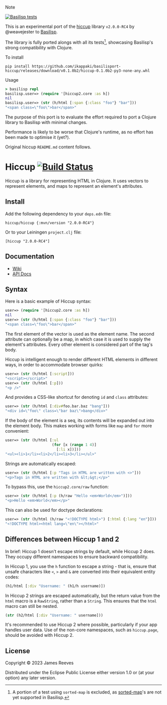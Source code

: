 > [!NOTE]
> [![Basilisp tests](https://github.com/ikappaki/basilisport-hiccup/actions/workflows/tests-run.yml/badge.svg)](https://github.com/ikappaki/basilisport-hiccup/actions/workflows/tests-run.yml)
>
> This is an experimental port of the [hiccup](https://github.com/weavejester/hiccup) library `v2.0.0-RC4` by @weavejester to [Basilisp](https://basilisp.readthedocs.io/en/latest/).
>
> The library is fully ported alongs with all its tests[^1], showcasing Basilisp's strong compatibility with Clojure.
>
> To install
> ```shell
> pip install https://github.com/ikappaki/basilisport-hiccup/releases/download/v0.1.0b2/hiccup-0.1.0b2-py3-none-any.whl
> ```
>
> Usage
> ```clojure
> > basilisp repl
> basilisp.user=> (require '[hiccup2.core :as h])
> nil
> basilisp.user=> (str (h/html [:span {:class "foo"} "bar"]))
> "<span class=\"foo\">bar</span>"
> ```
>
> The purpose of this port is to evaluate the effort required to port a Clojure library to Basilisp with minimal changes.
>
> Performance is likely to be worse that Clojure's runtime, as no effort has been made to optimise it (yet?).
>
> Original hiccup `README.md` content follows.
> [^1]: A portion of a test using `sorted-map` is excluded, as [sorted-map](https://github.com/basilisp-lang/basilisp/issues/416)'s are not yet supported in Basilisp.

# Hiccup [![Build Status](https://github.com/weavejester/hiccup/actions/workflows/test.yml/badge.svg)](https://github.com/weavejester/hiccup/actions/workflows/test.yml)

Hiccup is a library for representing HTML in Clojure. It uses vectors
to represent elements, and maps to represent an element's attributes.

## Install

Add the following dependency to your `deps.edn` file:

    hiccup/hiccup {:mvn/version "2.0.0-RC4"}

Or to your Leiningen `project.clj` file:

    [hiccup "2.0.0-RC4"]

## Documentation

* [Wiki](https://github.com/weavejester/hiccup/wiki)
* [API Docs](http://weavejester.github.io/hiccup)

## Syntax

Here is a basic example of Hiccup syntax:

```clojure
user=> (require '[hiccup2.core :as h])
nil
user=> (str (h/html [:span {:class "foo"} "bar"]))
"<span class=\"foo\">bar</span>"
```

The first element of the vector is used as the element name. The second
attribute can optionally be a map, in which case it is used to supply
the element's attributes. Every other element is considered part of the
tag's body.

Hiccup is intelligent enough to render different HTML elements in
different ways, in order to accommodate browser quirks:

```clojure
user=> (str (h/html [:script]))
"<script></script>"
user=> (str (h/html [:p]))
"<p />"
```

And provides a CSS-like shortcut for denoting `id` and `class`
attributes:

```clojure
user=> (str (h/html [:div#foo.bar.baz "bang"]))
"<div id=\"foo\" class=\"bar baz\">bang</div>"
```

If the body of the element is a seq, its contents will be expanded out
into the element body. This makes working with forms like `map` and
`for` more convenient:

```clojure
user=> (str (h/html [:ul
                     (for [x (range 1 4)]
                       [:li x])]))
"<ul><li>1</li><li>2</li><li>3</li></ul>"
```

Strings are automatically escaped:

```clojure
user=> (str (h/html [:p "Tags in HTML are written with <>"]))
"<p>Tags in HTML are written with &lt;&gt;</p>"
```

To bypass this, use the `hiccup2.core/raw` function:

```clojure
user=> (str (h/html [:p (h/raw "Hello <em>World</em>")]))
"<p>Hello <em>World</em></p>"
```

This can also be used for doctype declarations:

```clojure
user=> (str (h/html (h/raw "<!DOCTYPE html>") [:html {:lang "en"}]))
"<!DOCTYPE html><html lang=\"en\"></html>"
```

## Differences between Hiccup 1 and 2

In brief: Hiccup 1 doesn't escape strings by default, while Hiccup 2
does. They occupy different namespaces to ensure backward compatibility.

In Hiccup 1, you use the `h` function to escape a string - that is,
ensure that unsafe characters like `<`, `>` and `&` are converted into
their equivalent entity codes:

```clojure
(h1/html [:div "Username: " (h1/h username)])
```

In Hiccup 2 strings are escaped automatically, but the return value from
the `html` macro is a `RawString`, rather than a `String`. This ensures
that the `html` macro can still be nested.

```clojure
(str (h2/html [:div "Username: " username]))
```

It's recommended to use Hiccup 2 where possible, particularly if your
app handles user data. Use of the non-core namespaces, such as
`hiccup.page`, should be avoided with Hiccup 2.

## License

Copyright © 2023 James Reeves

Distributed under the Eclipse Public License either version 1.0 or (at
your option) any later version.

